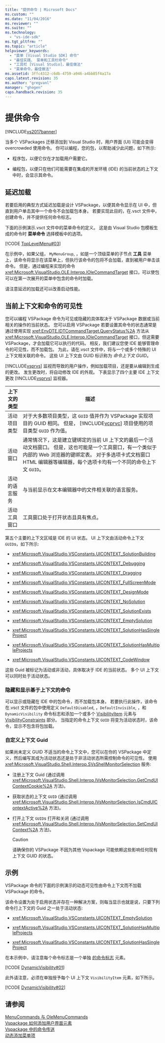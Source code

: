 ```yaml
---
title: "提供命令 | Microsoft Docs"
ms.custom: ""
ms.date: "11/04/2016"
ms.reviewer: ""
ms.suite: ""
ms.technology: 
  - "vs-ide-sdk"
ms.tgt_pltfrm: ""
ms.topic: "article"
helpviewer_keywords: 
  - "菜单 [Visual Studio SDK] 命令"
  - "最佳实践、 菜单和工具栏命令"
  - "工具栏 [Visual Studio]，最佳做法"
  - "菜单命令，最佳做法"
ms.assetid: 3ffc4312-c6db-4759-a946-a4bb85f4a17a
caps.latest.revision: 35
ms.author: "gregvanl"
manager: "ghogen"
caps.handback.revision: 35
---
```

# 提供命令
[!INCLUDE[vs2017banner](../../code-quality/includes/vs2017banner.md)]

当多个 VSPackages 迁移添加到 Visual Studio 时，用户界面 \(UI\) 可能会变得 overcrowded 使用命令。 你可以编程，您的包，以帮助减少此问题，如下所示:  
  
-   程序包，以便它仅在才加载用户需要它。  
  
-   编程包，以便只在他们可能需要在集成的开发环境 \(IDE\) 的当前状态的上下文中时，会显示其命令。  
  
## 延迟加载  
 若要启用的典型方式延迟加载是设计 VSPackage，以便其命令显示在 UI 中，但直到用户单击其中一个命令不会加载包本身。 若要实现此目的，在.vsct 文件中，创建命令，并不提供任何命令标志。  
  
 下面的示例演示.vsct 文件中的菜单命令的定义。 这是由 Visual Studio 包模板生成的命令时 **菜单命令** 选择模板中的选项。  
  
 [!CODE [TopLevelMenu#03](../CodeSnippet/VS_Snippets_VSSDK/toplevelmenu#03)]  
  
 在示例中，如果父组， `MyMenuGroup`, ，如是一个顶级菜单的子节点 **工具** 菜单上，该命令将显示在该菜单上，但执行该命令的包将不会加载，直到被用户单击该命令。 但是，通过编程来实现的命令 <xref:Microsoft.VisualStudio.OLE.Interop.IOleCommandTarget> 接口，可以使包可以在第一次展开的菜单中包含的命令时加载。  
  
 请注意延迟的加载还可以改善启动性能。  
  
## 当前上下文和命令的可见性  
 您可以编程 VSPackage 命令为可见或隐藏的具体取决于 VSPackage 数据或当前相关的操作的当前状态。 您可以启用 VSPackage 若要设置其命令的状态通常是通过使用实现 <xref:EnvDTE.IDTCommandTarget.QueryStatus%2A> 方法从 <xref:Microsoft.VisualStudio.OLE.Interop.IOleCommandTarget> 接口，但这需要 VSPackage，才会加载它可以执行的代码。 相反，我们建议您使 IDE 能够管理命令的可见性，而不加载包。 为此，请在.vsct 文件中，将与一个或多个特殊的 UI 上下文相关联的命令。 这些 UI 上下文由 GUID 标识称为 *命令上下文 GUID*。  
  
 [!INCLUDE[vsprvs](../../code-quality/includes/vsprvs_md.md)] 监视而导致的用户操作，例如加载项目，还是要从编辑到生成的更改。 发生更改时，将自动修改 IDE 的外观。 下表显示了四个主要 IDE 上下文更改 [!INCLUDE[vsprvs](../../code-quality/includes/vsprvs_md.md)] 监视器。  
  
|上下文的类型|描述|  
|------------|--------|  
|活动项目类型|对于大多数项目类型，这 `GUID` 值并作为 VSPackage 实现项目的 GUID 相同。 但是， [!INCLUDE[vcprvc](../../debugger/includes/vcprvc_md.md)] 项目使用的项目类型 `GUID` 作为值。|  
|活动窗口|通常情况下，这是建立键绑定的当前 UI 上下文的最后一个活动文档窗口。 但是，这也可能是一个工具窗口，有一个类似于内部的 Web 浏览器的键绑定表。 对于多选项卡式文档窗口 HTML 编辑器等编辑器，每个选项卡均有一个不同的命令上下文 `GUID`。|  
|活动的语言服务|与当前显示在文本编辑器中的文件相关联的语言服务。|  
|活动工具窗口|工具窗口处于打开状态且具有焦点。|  
  
 第五个主要的上下文区域是 IDE 的 UI 状态。 UI 上下文由活动命令上下文 `GUID`s，如下所示:  
  
-   <xref:Microsoft.VisualStudio.VSConstants.UICONTEXT_SolutionBuilding>  
  
-   <xref:Microsoft.VisualStudio.VSConstants.UICONTEXT_Debugging>  
  
-   <xref:Microsoft.VisualStudio.VSConstants.UICONTEXT_Dragging>  
  
-   <xref:Microsoft.VisualStudio.VSConstants.UICONTEXT_FullScreenMode>  
  
-   <xref:Microsoft.VisualStudio.VSConstants.UICONTEXT_DesignMode>  
  
-   <xref:Microsoft.VisualStudio.VSConstants.UICONTEXT_NoSolution>  
  
-   <xref:Microsoft.VisualStudio.VSConstants.UICONTEXT_SolutionExists>  
  
-   <xref:Microsoft.VisualStudio.VSConstants.UICONTEXT_EmptySolution>  
  
-   <xref:Microsoft.VisualStudio.VSConstants.UICONTEXT_SolutionHasSingleProject>  
  
-   <xref:Microsoft.VisualStudio.VSConstants.UICONTEXT_SolutionHasMultipleProjects>  
  
-   <xref:Microsoft.VisualStudio.VSConstants.UICONTEXT_CodeWindow>  
  
 这些 Guid 被标记为活动或非活动，具体取决于 IDE 的当前状态。 多个 UI 上下文可以同时处于活动状态。  
  
### 隐藏和显示基于上下文的命令  
 可以显示或隐藏在 IDE 中的包命令，而不加载包本身。 若要执行此操作，该命令在.vsct 文件的包中使用定义 `DefaultDisabled`, ，`DefaultInvisible`, ，和 `DynamicVisibility` 命令标志和添加一个或多个 [VisibilityItem](../../extensibility/visibilityitem-element.md) 元素与 [VisibilityConstraints](../../extensibility/visibilityconstraints-element.md) 部分。 当指定的命令上下文 `GUID` 将变为活动状态时，该命令，显示不包含将包加载。  
  
### 自定义上下文 Guid  
 如果尚未定义 GUID 不适当的命令上下文中，您可以在你的 VSPackage 中定义，然后编写其成为活动状态还是处于非活动状态所需控制命令的可见性。 使用 <xref:Microsoft.VisualStudio.Shell.Interop.SVsShellMonitorSelection> 服务:  
  
-   注册上下文 Guid \(通过调用 <xref:Microsoft.VisualStudio.Shell.Interop.IVsMonitorSelection.GetCmdUIContextCookie%2A> 方法\)。  
  
-   获取状态的上下文 `GUID` \(通过调用 <xref:Microsoft.VisualStudio.Shell.Interop.IVsMonitorSelection.IsCmdUIContextActive%2A> 方法\)。  
  
-   打开上下文 `GUID`s 打开和关闭 \(通过调用 <xref:Microsoft.VisualStudio.Shell.Interop.IVsMonitorSelection.SetCmdUIContext%2A> 方法\)。  
  
    > [!CAUTION]
    >  请确保你的 VSPackage 不因为其他 Vspackage 可能依赖这些影响任何现有上下文 GUID 的状态。  
  
## 示例  
 VSPackage 命令的下面的示例演示的动态可见性由命令上下文而不加载 VSPackage 的命令。  
  
 该命令设置为处于启用状态并存在一种解决方案，则每当显示也就是说，只要下列命令行上下文的 Guid 之一处于活动状态:  
  
-   <xref:Microsoft.VisualStudio.VSConstants.UICONTEXT_EmptySolution>  
  
-   <xref:Microsoft.VisualStudio.VSConstants.UICONTEXT_SolutionHasMultipleProjects>  
  
-   <xref:Microsoft.VisualStudio.VSConstants.UICONTEXT_SolutionHasSingleProject>  
  
 在本示例中，请注意每个命令标志是一个单独 [的命令标志](../../extensibility/command-flag-element.md) 元素。  
  
 [!CODE [DynamicVisibility#01](DynamicVisibility#01)]  
  
 此外请注意，必须在单独授予每个 UI 上下文 `VisibilityItem` 元素，如下所示。  
  
 [!CODE [DynamicVisibility#02](DynamicVisibility#02)]  
  
## 请参阅  
 [MenuCommands 与 OleMenuCommands](../../misc/menucommands-vs-olemenucommands.md)   
 [Vspackage 如何添加用户界面元素](../../extensibility/internals/how-vspackages-add-user-interface-elements.md)   
 [Vspackage 中的命令传送](../../extensibility/internals/command-routing-in-vspackages.md)   
 [动态添加菜单项](../../extensibility/dynamically-adding-menu-items.md)
